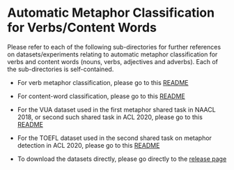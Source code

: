# Automatic Metaphor Classification for Verbs/Content Words

Please refer to each of the following sub-directories for further references on datasets/experiments relating to automatic metaphor classification for verbs and content words (nouns, verbs, adjectives and adverbs). Each of the sub-directories is self-contained.

* For verb metaphor classification, please go to this [README](https://github.com/EducationalTestingService/metaphor/blob/master/verbs/README.md)

* For content-word classification, please go to this [README](https://github.com/EducationalTestingService/metaphor/blob/master/content-words/README.md)

* For the VUA dataset used in the first metaphor shared task in NAACL 2018, or second such shared task in ACL 2020, please go to this [README](https://github.com/EducationalTestingService/metaphor/tree/master/VUA-shared-task)

* For the TOEFL dataset used in the second shared task on metaphor detection in ACL 2020, please go to this [README](https://github.com/EducationalTestingService/metaphor/tree/master/TOEFL-release)

* To download the datasets directly, please go directly to the [release page](https://github.com/EducationalTestingService/metaphor/releases)

